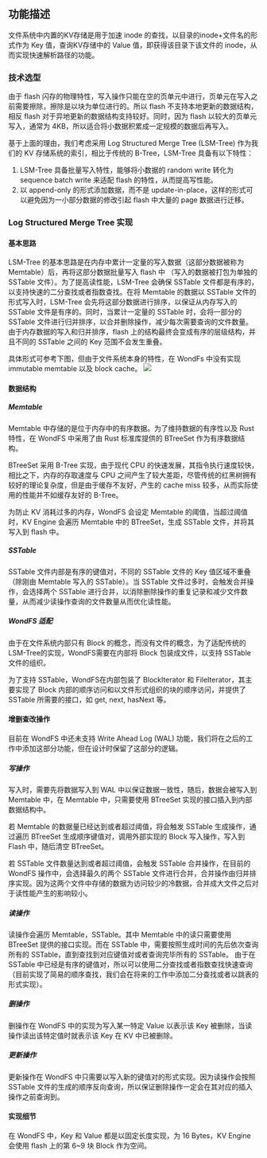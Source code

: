 ## 功能描述

文件系统中内置的KV存储是用于加速 inode 的查找，以目录的inode+文件名的形式作为 Key 值，查询KV存储中的 Value 值，即获得该目录下该文件的 inode，从而实现快速解析路径的功能。

### 技术选型

由于 flash 闪存的物理特性，写入操作只能在空的页单元中进行，页单元在写入之前需要擦除，擦除是以块为单位进行的。所以 flash 不支持本地更新的数据结构，相反 flash 对于异地更新的数据结构支持较好。同时，因为 flash 以较大的页单元写入，通常为 4KB，所以适合将小数据积累成一定规模的数据后再写入。

基于上面的理由，我们考虑采用 Log Structured Merge Tree (LSM-Tree) 作为我们的 KV 存储系统的索引，相比于传统的 B-Tree，LSM-Tree 具备有以下特性：

1. LSM-Tree 具备批量写入特性，能够将小数据的 random write 转化为 sequence batch write 来适配 flash 的特性，从而提高写性能。
2. 以 append-only 的形式添加数据，而不是 update-in-place，这样的形式可以避免因为一小部分数据的修改引起 flash 中大量的 page 数据进行迁移。
   
### Log Structured Merge Tree 实现

#### 基本思路

LSM-Tree 的基本思路是在内存中累计一定量的写入数据（这部分数据被称为 Memtable）后，再将这部分数据批量写入 flash 中 （写入的数据被打包为单独的 SSTable 文件）。为了提高读性能，LSM-Tree 会确保 SSTable 文件都是有序的，以支持快速的二分查找或者指数查找。在将 Memtable 的数据以 SSTable 文件的形式写入时，LSM-Tree 会先将这部分数据进行排序，以保证从内存写入的 SSTable 文件是有序的。同时，当累计一定量的 SSTable 时，会将一部分的 SSTable 文件进行归并排序，以合并删除操作，减少每次需要查询的文件数量。由于内存数据的写入和归并排序，flash 上的结构最终会变成有序的层级结构，并且不同的 SSTable 之间的 Key 范围不会发生重叠。

具体形式可参考下图，但由于文件系统本身的特性，在 WondFs 中没有实现 immutable memtable 以及 block cache。
![](https://img-blog.csdnimg.cn/20210419113220640.png?x-oss-process%3Dimage%2Fwatermark%2Ctype_ZmFuZ3poZW5naGVpdGk%2Cshadow_10%2Ctext_aHR0cHM6Ly9ibG9nLmNzZG4ubmV0L3hpYW9kaWRhZGFkYQ%3D%3D%2Csize_16%2Ccolor_FFFFFF%2Ct_70)

#### 数据结构

##### Memtable

Memtable 中存储的是位于内存中的有序数据。为了维持数据的有序性以及 Rust 特性，在 WondFS 中采用了由 Rust 标准库提供的 BTreeSet 作为有序数据结构。 

BTreeSet 采用 B-Tree 实现，由于现代 CPU 的快速发展，其指令执行速度较快，相比之下，内存的存取速度与 CPU 之间产生了较大差距，尽管传统的红黑树拥有较好的理论复杂度，但是由于缓存不友好，产生的 cache miss 较多，从而实际使用的性能并不如缓存友好的 B-Tree。

为防止 KV 消耗过多的内存，WondFS 会设定 Memtable 的阈值，当超过阈值时，KV Engine 会遍历 Memtable 中的 BTreeSet，生成 SSTable 文件，并将其写入到 flash 中。

##### SSTable

SSTable 文件内部是有序的键值对，不同的 SSTable 文件的 Key 值区域不重叠（除刚由 Memtable 写入的 SSTable）。当 SSTable 文件过多时，会触发合并操作，会选择两个 SSTable 进行合并，以消除删除操作的重复记录和减少文件数量，从而减少读操作查询的文件数量从而优化读性能。

##### WondFS 适配

由于在文件系统内部只有 Block 的概念，而没有文件的概念，为了适配传统的LSM-Tree的实现，WondFS需要在内部将 Block 包装成文件，以支持 SSTable 文件的组织。

为了支持 SSTable，WondFS在内部包装了 BlockIterator 和 FileIterator，其主要实现了 Block 内部的顺序访问和以文件形式组织的块的顺序访问，并提供了 SSTable 所需要的接口，如 get, next, hasNext 等。

#### 增删查改操作

目前在 WondFS 中还未支持 Write Ahead Log (WAL) 功能，我们将在之后的工作中添加这部分功能，但在设计时保留了这部分的逻辑。

##### 写操作

写入时，需要先将数据写入到 WAL 中以保证数据一致性，随后，数据会被写入到 Memtable 中，在 Memtable 中，只需要使用 BTreeSet 实现的接口插入到内部数据结构中。

若 Memtable 的数据量已经达到或者超过阈值，将会触发 SSTable 生成操作，通过遍历 BTreeSet 生成顺序键值对，调用外部实现的 Block 写入操作，写入到 Flash 中，随后清空 BTreeSet。

若 SSTable 文件数量达到或者超过阈值，会触发 SSTable 合并操作，在目前的 WondFS 操作中，会选择最久的两个 SSTable 文件进行合并，合并操作由归并排序实现。因为这两个文件中存储的数据为访问较少的冷数据，合并成大文件之后对于读性能产生的影响较小。

##### 读操作

读操作会遍历 Memtable，SSTable。其中 Memtable 中的读只需要使用 BTreeSet 提供的接口实现。而在 SSTable 中，需要按照生成时间的先后依次查询所有的 SSTable，直到查找到对应键值对或者查询完毕所有的 SSTable。 由于在 SSTable 中已经是有序的键值对，所以可以使用二分查找或者指数查找快速查询（目前实现了简易的顺序查找，我们会在将来的工作中添加二分查找或者以跳表的形式实现）。

##### 删操作

删操作在 WondFS 中的实现为写入某一特定 Value 以表示该 Key 被删除，当读操作读出该特定值时就表示该 Key 在 KV 中已被删除。

##### 更新操作

更新操作在 WondFS 中只需要以写入新的键值对的形式实现。因为读操作会按照 SSTable 文件的生成的顺序反向查询，所以保证删除操作一定会在其对应的插入操作之前查询到。

#### 实现细节

在 WondFS 中，Key 和 Value 都是以固定长度实现，为 16 Bytes，KV Engine 会使用 flash 上的第 6~9 块 Block 作为空间。

